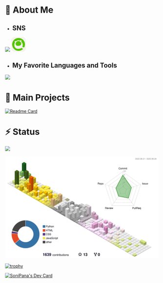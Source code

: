 # 🧐 About Me

- ## SNS

<p align="left">
   <a href="https://twitter.com/M1_Matu"><img src="https://skillicons.dev/icons?i=twitter&theme=light"></a>
   <a href="https://qiita.com/SoniPana"><img src="./images/Qiita-Light.svg" width="48"></a>
</p>

- ## My Favorite Languages and Tools

<img src="https://skillicons.dev/icons?i=python,flutter,cs,html,css,typescript,git,linux,selenium,github,vscode&theme=light">


# 🚀 Main Projects

[![Readme Card](https://github-readme-stats.vercel.app/api/pin/?username=m1daily&repo=Schedule_Bot)](https://github.com/m1daily/Schedule_Bot)


# ⚡ Status

![](https://img.shields.io/github/followers/SoniPana)

![](./profile-3d-contrib/profile-season-animate.svg)

[![trophy](https://github-profile-trophy.vercel.app/?username=SoniPana)](https://github.com/ryo-ma/github-profile-trophy)

<a href="https://app.daily.dev/SoniPana"><img src="https://api.daily.dev/devcards/72d7f4b1fd7e4fe2b291d29236ec208c.png?r=4rj" width="400" alt="SoniPana's Dev Card"/></a>
